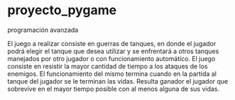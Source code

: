 ﻿# proyecto_pygame
programación avanzada

El juego a realizar consiste en guerras de tanques, en donde el jugador podrá elegir el tanque que desea utilizar y se enfrentará a otros tanques manejados por otro jugador o con funcionamiento automático.
El juego consiste en resistir la mayor cantidad de tiempo a los ataques de los enemigos.
El funcionamiento del mismo termina cuando en la partida al tanque del jugador se le terminan las vidas.
Resulta ganador el jugador que sobrevive en el mayor tiempo posible con al menos alguna de sus vidas.

